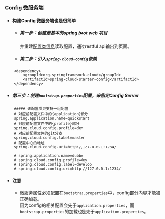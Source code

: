 ### [Config 微服务端](https://github.com/timebusker/spring-cloud-study/tree/master/spring-cloud-study-2-1/spring-cloud-study-2-2-1)

- #### 构建Config 微服务端也是很简单
  - ##### 第一步：创建最基本的spring boot web 项目  
    并重建[配置类信息](https://github.com/timebusker/spring-cloud-study/tree/master/spring-cloud-study-2-1/spring-cloud-study-2-2-1/src/main/java/cn/timebusker/conf/DefinitionConfig.java)读取配置，通过restful api输出到页面。
  
  - ##### 第二步：引入`spring-cloud-config`依赖  
```
    <dependency>
		<groupId>org.springframework.cloud</groupId>
		<artifactId>spring-cloud-starter-config</artifactId>
	</dependency>
```

  - ##### 第三步：创建`bootstrap.properties`配置，来指定Config Server  
```
    ##### 该配置项只支持一组配置  
    # 对应前配置文件中的{application}部分  
    spring.application.name=quickstart  
    # 对应前配置文件中的{profile}部分    
    spring.cloud.config.profile=dev  
    # 对应前配置文件的git分支  
    spring.cloud.config.label=master  
    # 配置中心的地址  
    spring.cloud.config.uri=http://127.0.0.1:1234/
    
    # spring.application.name=dubbo
    # spring.cloud.config.profile=dev
    # spring.cloud.config.label=develop
    # spring.cloud.config.uri=http://127.0.0.1:1234/   
```

- #### 注意
  + 微服务属性必须配置在`bootstrap.properties`中，config部分内容才能被正确加载。  
    因为config的相关配置会先于`application.properties`，而`bootstrap.properties`的加载也是先于`application.properties`。